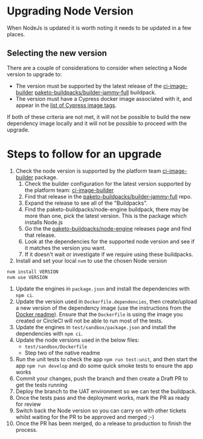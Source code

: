 # Upgrading Node Version

When NodeJs is updated it is worth noting it needs to be updated in a few places.

## Selecting the new version

There are a couple of considerations to consider when selecting a Node version to upgrade to:
- The version must be supported by the latest release of the [ci-image-builder](https://github.com/uktrade/ci-image-builder/blob/main/image_builder/configuration/builder_configuration.yml) [paketo-buildpacks/builder-jammy-full](https://github.com/paketo-buildpacks/builder-jammy-full/releases) buildpack.
- The version must have a Cypress docker image associated with it, and appear in the [list of Cypress image tags](https://hub.docker.com/r/cypress/base/tags).

If both of these criteria are not met, it will not be possible to build the new dependency image locally and it will not be possible to proceed with the upgrade.

# Steps to follow for an upgrade

1. Check the node version is supported by the platform team [ci-image-builder](https://github.com/uktrade/ci-image-builder) package.
   1. Check the builder configuration for the latest version supported by the platform team: [ci-image-builder](https://github.com/uktrade/ci-image-builder/blob/main/image_builder/configuration/builder_configuration.yml)
   1. Find that release in the [paketo-buildpacks/builder-jammy-full](https://github.com/paketo-buildpacks/builder-jammy-full/releases) repo.
   1. Expand the release to see all of the "Buildpacks".
   1. Find the paketo-buildpacks/node-engine buildpack, there may be more than one, pick the latest version. This is the package which installs Node.js
   1. Go the the [paketo-buildpacks/node-engine](https://github.com/paketo-buildpacks/node-engine/releases) releases page and find that release.
   1. Look at the dependencies for the supported node version and see if it matches the version you want.
   1. If it doesn't wait or investigate if we require using these buildpacks.
1. Install and set your local `nvm` to use the chosen Node version
```bash
nvm install VERSION
nvm use VERSION
```
1. Update the engines in `package.json` and install the dependencies with `npm ci`.
1. Update the version used in `Dockerfile.dependencies`, then create/upload a new version of the dependency image (use the instructions from the [Docker readme](./Docker.md)). Ensure that the `Dockerfile` is using the image you created or CircleCI will not be able to run most of the tests.
1. Update the engines in `test/sandbox/package.json` and install the dependencies with `npm ci`.
1. Update the node versions used in the below files:
   - `test/sandbox/Dockerfile`
   - Step two of the native readme
1. Run the unit tests to check the app `npm run test:unit`, and then start the app `npm run develop` and do some quick smoke tests to ensure the app works
1. Commit your changes, push the branch and then create a Draft PR to get the tests running
1. Deploy the branch to the UAT environment so we can test the buildpack.
1. Once the tests pass and the deployment works, mark the PR as ready for review
1. Switch back the Node version so you can carry on with other tickets whilst waiting for the PR to be approved and merged ;-)
1. Once the PR has been merged, do a release to production to finish the process.
